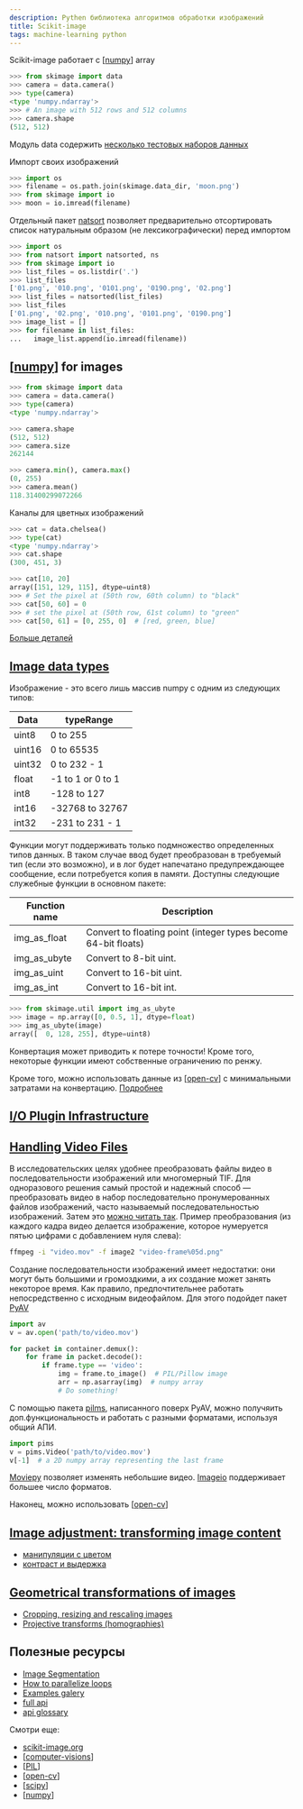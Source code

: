 ```yaml
---
description: Pythen библиотека алгоритмов обработки изображений
title: Scikit-image
tags: machine-learning python
---
```

Scikit-image работает с [[numpy]] array

```python
>>> from skimage import data
>>> camera = data.camera()
>>> type(camera)
<type 'numpy.ndarray'>
>>> # An image with 512 rows and 512 columns
>>> camera.shape
(512, 512)
```

Модуль data содержить [несколько тестовых наборов данных](https://scikit-image.org/docs/stable/api/skimage.data.html#module-skimage.data)

Импорт своих изображений

```python
>>> import os
>>> filename = os.path.join(skimage.data_dir, 'moon.png')
>>> from skimage import io
>>> moon = io.imread(filename)
```

Отдельный пакет [natsort](https://github.com/SethMMorton/natsort) позволяет предварительно отсортировать список натуральным образом (не лексикографически) перед импортом

```python
>>> import os
>>> from natsort import natsorted, ns
>>> from skimage import io
>>> list_files = os.listdir('.')
>>> list_files
['01.png', '010.png', '0101.png', '0190.png', '02.png']
>>> list_files = natsorted(list_files)
>>> list_files
['01.png', '02.png', '010.png', '0101.png', '0190.png']
>>> image_list = []
>>> for filename in list_files:
...   image_list.append(io.imread(filename))
```

## [[numpy]] for images

```python
>>> from skimage import data
>>> camera = data.camera()
>>> type(camera)
<type 'numpy.ndarray'>

>>> camera.shape
(512, 512)
>>> camera.size
262144

>>> camera.min(), camera.max()
(0, 255)
>>> camera.mean()
118.31400299072266
```

Каналы для цветных изображений

```python
>>> cat = data.chelsea()
>>> type(cat)
<type 'numpy.ndarray'>
>>> cat.shape
(300, 451, 3)

>>> cat[10, 20]
array([151, 129, 115], dtype=uint8)
>>> # Set the pixel at (50th row, 60th column) to "black"
>>> cat[50, 60] = 0
>>> # set the pixel at (50th row, 61st column) to "green"
>>> cat[50, 61] = [0, 255, 0]  # [red, green, blue]
```

[Больше деталей](https://scikit-image.org/docs/stable/user_guide/numpy_images.html)

## [Image data types](https://scikit-image.org/docs/stable/user_guide/data_types.html)

Изображение - это всего лишь массив numpy с одним из следующих типов:

| Data | typeRange |
|-|-|
| uint8 | 0 to 255 |
| uint16 | 0 to 65535 |
| uint32 | 0 to 232 - 1 |
| float | -1 to 1 or 0 to 1 |
| int8 | -128 to 127 |
| int16 | -32768 to 32767 |
| int32 | -231 to 231 - 1 |

Функции могут поддерживать только подмножество определенных типов данных. В таком случае ввод будет преобразован в требуемый тип (если это возможно), и в лог будет напечатано предупреждающее сообщение, если потребуется копия в памяти. Доступны следующие служебные функции в основном пакете:

| Function name | Description |
|-|-|
| img_as_float | Convert to floating point (integer types become 64-bit floats) |
| img_as_ubyte | Convert to 8-bit uint. |
| img_as_uint | Convert to 16-bit uint. |
| img_as_int | Convert to 16-bit int. |

```python
>>> from skimage.util import img_as_ubyte
>>> image = np.array([0, 0.5, 1], dtype=float)
>>> img_as_ubyte(image)
array([  0, 128, 255], dtype=uint8)
```

Конвертация может приводить к потере точности! Кроме того, некоторые функции имеют собственные ограничению по ренжу.

Кроме того, можно использовать данные из [[open-cv]] с минимальными затратами на конвертацию. [Подробнее](https://scikit-image.org/docs/stable/user_guide/data_types.html#working-with-opencv)

## [I/O Plugin Infrastructure](https://scikit-image.org/docs/stable/user_guide/plugins.html)

## [Handling Video Files](https://scikit-image.org/docs/stable/user_guide/video.html)

В исследовательских целях удобнее преобразовать файлы видео в последовательности изображений или многомерный TIF. Для одноразового решения самый простой и надежный способ — преобразовать видео в набор последовательно пронумерованных файлов изображений, часто называемый последовательностью изображений. Затем это [можно читать так](https://scikit-image.org/docs/stable/api/skimage.io.html#skimage.io.imread_collection). Пример преобразования (из каждого кадра видео делается изображение, которое нумеруется пятью цифрами с добавлением нуля слева):

```bash
ffmpeg -i "video.mov" -f image2 "video-frame%05d.png"
```

Создание последовательности изображений имеет недостатки: они могут быть большими и громоздкими, а их создание может занять некоторое время. Как правило, предпочтительнее работать непосредственно с исходным видеофайлом. Для этого подойдет пакет [PyAV](https://pyav.org/docs/develop/)

```python
import av
v = av.open('path/to/video.mov')

for packet in container.demux():
    for frame in packet.decode():
        if frame.type == 'video':
            img = frame.to_image()  # PIL/Pillow image
            arr = np.asarray(img)  # numpy array
            # Do something!
```

С помощью пакета [pilms](https://github.com/soft-matter/pims), написанного поверх PyAV, можно получяить доп.функциональность и работать с разными форматами, используя общий АПИ.

```python
import pims
v = pims.Video('path/to/video.mov')
v[-1]  # a 2D numpy array representing the last frame
```

[Moviepy](https://zulko.github.io/moviepy/) позволяет изменять небольшие видео. [Imageio](https://imageio.readthedocs.io/en/stable/) поддерживает большее число форматов.

Наконец, можно использовать [[open-cv]]

## [Image adjustment: transforming image content](https://scikit-image.org/docs/stable/user_guide/transforming_image_data.html)

- [манипуляции с цветом](https://scikit-image.org/docs/stable/user_guide/transforming_image_data.html#color-manipulation)
- [контраст и выдержка](https://scikit-image.org/docs/stable/user_guide/transforming_image_data.html#contrast-and-exposure)

## [Geometrical transformations of images](https://scikit-image.org/docs/stable/user_guide/geometrical_transform.html)

- [Cropping, resizing and rescaling images](https://scikit-image.org/docs/stable/user_guide/geometrical_transform.html#cropping-resizing-and-rescaling-images)
- [Projective transforms (homographies)](https://scikit-image.org/docs/stable/user_guide/geometrical_transform.html#projective-transforms-homographies)

## Полезные ресурсы

- [Image Segmentation](https://scikit-image.org/docs/stable/user_guide/tutorial_segmentation.html)
- [How to parallelize loops](https://scikit-image.org/docs/stable/user_guide/tutorial_parallelization.html)
- [Examples galery](https://scikit-image.org/docs/stable/auto_examples/index.html#examples-gallery)
- [full api](https://scikit-image.org/docs/stable/api/api.html)
- [api glossary](https://scikit-image.org/docs/stable/genindex.html)

Смотри еще:

- [scikit-image.org](https://scikit-image.org/)
- [[computer-visions]]
- [[PIL]]
- [[open-cv]]
- [[scipy]]
- [[numpy]]

[//begin]: # "Autogenerated link references for markdown compatibility"
[numpy]: numpy "Numpy"
[numpy]: numpy "Numpy"
[open-cv]: open-cv "Open-cv"
[open-cv]: open-cv "Open-cv"
[computer-visions]: ../lists/computer-visions "Computer visions"
[PIL]: PIL "Pillow - обработка изображений"
[open-cv]: open-cv "Open-cv"
[scipy]: scipy "Scipy"
[numpy]: numpy "Numpy"
[//end]: # "Autogenerated link references"
[//begin]: # "Autogenerated link references for markdown compatibility"
[numpy]: numpy "Numpy"
[numpy]: numpy "Numpy"
[open-cv]: open-cv "Open-cv"
[open-cv]: open-cv "Open-cv"
[computer-visions]: ../lists/computer-visions "Computer visions"
[PIL]: PIL "Pillow - обработка изображений"
[open-cv]: open-cv "Open-cv"
[scipy]: scipy "Scipy"
[numpy]: numpy "Numpy"
[//end]: # "Autogenerated link references"